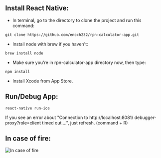 ## Install React Native:
- In terminal, go to the directory to clone the project and run this command:
```
git clone https://github.com/enoch232/rpn-calculator-app.git
```

- Install node with brew if you haven't:
```
brew install node
```
- Make sure you're in rpn-calculator-app directory now, then type:
```
npm install
```

- Install Xcode from App Store.

## Run/Debug App:

```
react-native run-ios
```

If you see an error about "Connection to http://localhost:8081/ debugger-proxy?role=client timed out....", just refresh. (command + R)

## In case of fire:
![In case of fire](https://encrypted-tbn0.gstatic.com/images?q=tbn:ANd9GcQrlIOOBKIPboA5ztQHZlTtiLE4Fs6VAH1jlIBhslnkgFCuwByg1w)
